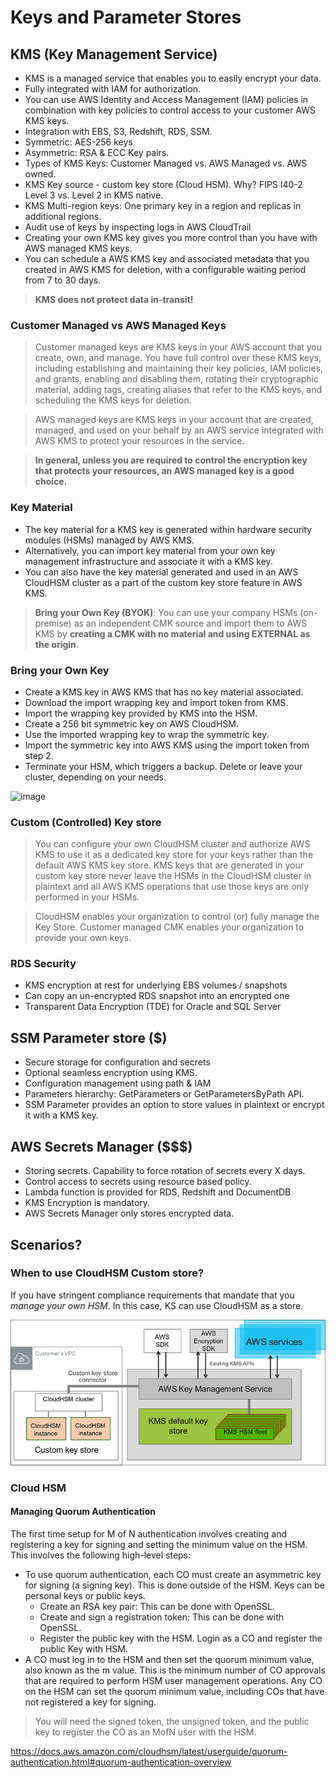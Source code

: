 # Keys and Parameter Stores

## KMS (Key Management Service)
- KMS is a managed service that enables you to easily encrypt your data.
- Fully integrated with IAM for authorization.
- You can use AWS Identity and Access Management (IAM) policies in combination with key policies to control access to your customer AWS KMS keys.
- Integration with EBS, S3, Redshift, RDS, SSM.
- Symmetric: AES-256 keys
- Asymmetric: RSA & ECC Key pairs.
- Types of KMS Keys: Customer Managed vs. AWS Managed vs. AWS owned.
- KMS Key source - custom key store (Cloud HSM). Why? FIPS I40-2 Level 3 vs. Level 2 in KMS native.
- KMS Multi-region keys: One primary key in a region and replicas in additional regions.
- Audit use of keys by inspecting logs in AWS CloudTrail
- Creating your own KMS key gives you more control than you have with AWS managed KMS keys.
- You can schedule a AWS KMS key and associated metadata that you created in AWS KMS for deletion, with a configurable waiting period from 7 to 30 days.

> **KMS does not protect data in-transit!**

### Customer Managed vs AWS Managed Keys

> Customer managed keys are KMS keys in your AWS account that you create, own, and manage. You have full control over these KMS keys, including establishing and maintaining their key policies, IAM policies, and grants, enabling and disabling them, rotating their cryptographic material, adding tags, creating aliases that refer to the KMS keys, and scheduling the KMS keys for deletion.

> AWS managed keys are KMS keys in your account that are created, managed, and used on your behalf by an AWS service integrated with AWS KMS to protect your resources in the service.

> **In general, unless you are required to control the encryption key that protects your resources, an AWS managed key is a good choice.**

### Key Material
- The key material for a KMS key is generated within hardware security modules (HSMs) managed by AWS KMS. 
- Alternatively, you can import key material from your own key management infrastructure and associate it with a KMS key. 
- You can also have the key material generated and used in an AWS CloudHSM cluster as a part of the custom key store feature in AWS KMS.

> **Bring your Own Key (BYOK)**: You can use your company HSMs (on-premise) as an independent CMK source and import them to AWS KMS by **creating a CMK with no material and using EXTERNAL as the origin**. 

### Bring your Own Key

- Create a KMS key in AWS KMS that has no key material associated.
- Download the import wrapping key and import token from KMS.
- Import the wrapping key provided by KMS into the HSM.
- Create a 256 bit symmetric key on AWS CloudHSM.
- Use the imported wrapping key to wrap the symmetric key.
- Import the symmetric key into AWS KMS using the import token from step 2.
- Terminate your HSM, which triggers a backup. Delete or leave your cluster, depending on your needs.

![image](https://user-images.githubusercontent.com/15995686/179398384-4969e09c-5c7c-496a-8ece-b3a1b263069a.png)


### Custom (Controlled) Key store

> You can configure your own CloudHSM cluster and authorize AWS KMS to use it as a dedicated key store for your keys rather than the default AWS KMS key store.
KMS keys that are generated in your custom key store never leave the HSMs in the CloudHSM cluster in plaintext and all AWS KMS operations that use those keys are only performed in your HSMs.

> CloudHSM enables your organization to control (or) fully manage the Key Store. Customer managed CMK enables your organization to provide your own keys. 

### RDS Security
-  KMS encryption at rest for underlying EBS volumes / snapshots
- Can copy an un-encrypted RDS snapshot into an encrypted one
- Transparent Data Encryption (TDE) for Oracle and SQL Server

## SSM Parameter store ($)
- Secure storage for configuration and secrets
- Optional seamless encryption using KMS.
- Configuration management using path & IAM
- Parameters hierarchy: GetParameters or GetParametersByPath API.
- SSM Parameter provides an option to store values in plaintext or encrypt it with a KMS key. 

## AWS Secrets Manager ($$$)
- Storing secrets. Capability to force rotation of secrets every X days.
- Control access to secrets using resource based policy.
- Lambda function is provided for RDS, Redshift and DocumentDB
- KMS Encryption is mandatory.
- AWS Secrets Manager only stores encrypted data.

## Scenarios?

### When to use CloudHSM Custom store?

If you have stringent compliance requirements that mandate that you *manage your own HSM*. In this case, KS can use CloudHSM as a store.

![KMS Cloud HSM Integration](../images/kms_cloudhsm.png)

### Cloud HSM

#### Managing Quorum Authentication

The first time setup for M of N authentication involves creating and registering a key for signing and setting the minimum value on the HSM. This involves the following high-level steps:

- To use quorum authentication, each CO must create an asymmetric key for signing (a signing key). This is done outside of the HSM. Keys can be personal keys or public keys.
  - Create an RSA key pair: This can be done with OpenSSL.
  - Create and sign a registration token: This can be done with OpenSSL.
  - Register the public key with the HSM. Login as a CO and register the public Key with HSM.
- A CO must log in to the HSM and then set the quorum minimum value, also known as the m value. This is the minimum number of CO approvals that are required to perform HSM user management operations. Any CO on the HSM can set the quorum minimum value, including COs that have not registered a key for signing.

> You will need the signed token, the unsigned token, and the public key to register the CO as an MofN user with the HSM.

https://docs.aws.amazon.com/cloudhsm/latest/userguide/quorum-authentication.html#quorum-authentication-overview
